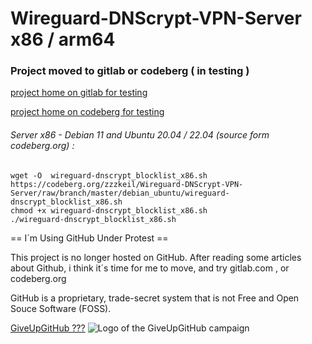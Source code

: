 # Wireguard-DNScrypt-VPN-Server  x86 / arm64

### Project moved to gitlab or codeberg  ( in testing )
[project home on gitlab for testing](https://gitlab.com/zzzkeil/Wireguard-DNScrypt-VPN-Server)

[project home on codeberg for testing](https://codeberg.org/zzzkeil/Wireguard-DNScrypt-VPN-Server)

###### Server x86 - Debian 11 and Ubuntu 20.04 / 22.04  (source form codeberg.org) :
```
wget -O  wireguard-dnscrypt_blocklist_x86.sh https://codeberg.org/zzzkeil/Wireguard-DNScrypt-VPN-Server/raw/branch/master/debian_ubuntu/wireguard-dnscrypt_blocklist_x86.sh
chmod +x wireguard-dnscrypt_blocklist_x86.sh
./wireguard-dnscrypt_blocklist_x86.sh

```

== I´m Using GitHub Under Protest ==

This project is no longer hosted on GitHub.
After reading some articles about Github, i think it´s time for me to move,
and try gitlab.com , or codeberg.org

GitHub is a proprietary, trade-secret system that is not Free and Open Souce Software
(FOSS). 

[GiveUpGitHub ???](https://GiveUpGitHub.org)
![Logo of the GiveUpGitHub campaign](https://sfconservancy.org/img/GiveUpGitHub.png)
